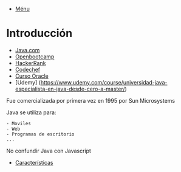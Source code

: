 - [Ménu](../README.md)

# Introducción

- [Java.com](https://www.java.com/es/)
- [Openbootcamp](https://open-bootcamp.com)
- [HackerRank](https://www.hackerrank.com/)
- [Codechef](https://www.codechef.com/)
- [Curso Oracle](https://education.oracle.com/software/java/pFamily_48)
- [Udemy] (https://www.udemy.com/course/universidad-java-especialista-en-java-desde-cero-a-master/)

Fue comercializada por primera vez en 1995 por Sun Microsystems

Java se utiliza para:

    - Moviles
    - Web
    - Programas de escritorio
    ...

No confundir Java con Javascript

- [Características](../Caracteristicas/Index.md)